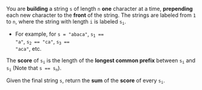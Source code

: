 You are **building** a string `s` of length `n` **one** character at a time, **prepending** each new character to the **front** of the string. The strings are labeled from `1` to `n`, where the string with length `i` is labeled <code>s<sub>i</sub></code>.

- For example, for <code>s = "abaca"</code>, <code>s<sub>1</sub> == "a"</code>, <code>s<sub>2</sub> == "ca"</code>, <code>s<sub>3</sub> == "aca"</code>, etc.

The **score** of <code>s<sub>i</sub></code> is the length of the **longest common prefix** between <code>s<sub>i</sub></code> and <code>s<sub>i</sub></code> (Note that <code>s == s<sub>n</sub></code>).

Given the final string `s`, return the **sum** of the **score** of every <code>s<sub>i</sub></code>.